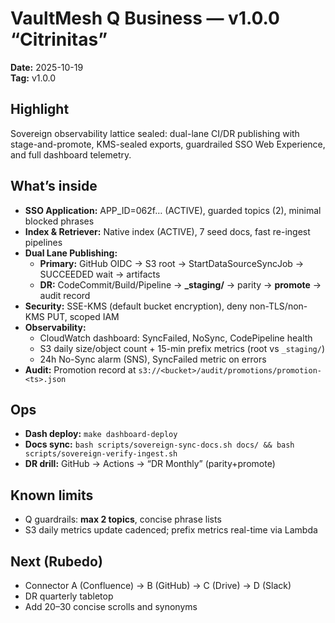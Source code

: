 # VaultMesh Q Business — v1.0.0 “Citrinitas”

**Date:** 2025-10-19  
**Tag:** v1.0.0

## Highlight
Sovereign observability lattice sealed: dual-lane CI/DR publishing with stage-and-promote, KMS-sealed exports, guardrailed SSO Web Experience, and full dashboard telemetry.

## What’s inside
- **SSO Application:** APP_ID=062f… (ACTIVE), guarded topics (2), minimal blocked phrases
- **Index & Retriever:** Native index (ACTIVE), 7 seed docs, fast re-ingest pipelines
- **Dual Lane Publishing:**
  - **Primary:** GitHub OIDC → S3 root → StartDataSourceSyncJob → SUCCEEDED wait → artifacts
  - **DR:** CodeCommit/Build/Pipeline → **_staging/** → parity → **promote** → audit record
- **Security:** SSE-KMS (default bucket encryption), deny non-TLS/non-KMS PUT, scoped IAM
- **Observability:** 
  - CloudWatch dashboard: SyncFailed, NoSync, CodePipeline health
  - S3 daily size/object count + 15-min prefix metrics (root vs `_staging/`)
  - 24h No-Sync alarm (SNS), SyncFailed metric on errors
- **Audit:** Promotion record at `s3://<bucket>/audit/promotions/promotion-<ts>.json`

## Ops
- **Dash deploy:** `make dashboard-deploy`  
- **Docs sync:** `bash scripts/sovereign-sync-docs.sh docs/ && bash scripts/sovereign-verify-ingest.sh`  
- **DR drill:** GitHub → Actions → “DR Monthly” (parity+promote)

## Known limits
- Q guardrails: **max 2 topics**, concise phrase lists
- S3 daily metrics update cadenced; prefix metrics real-time via Lambda

## Next (Rubedo)
- Connector A (Confluence) → B (GitHub) → C (Drive) → D (Slack)
- DR quarterly tabletop
- Add 20–30 concise scrolls and synonyms
